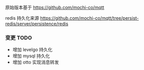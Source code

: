 原始版本基于
https://github.com/mochi-co/mqtt

redis 持久化来源
https://github.com/mochi-co/mqtt/tree/persist-redis/server/persistence/redis

### 变更 TODO
- 增加 levelgo 持久化
- 增加 mysql 持久化
- 增加 otto 实现消息转发